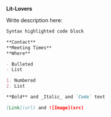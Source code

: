 

**Lit-Lovers**

Write description here:

```markdown
Syntax highlighted code block

**Contact**
**Meeting Times**
**Where**

- Bulleted
- List

1. Numbered
2. List

**Bold** and _Italic_ and `Code` text

[Link](url) and ![Image](src)
```


